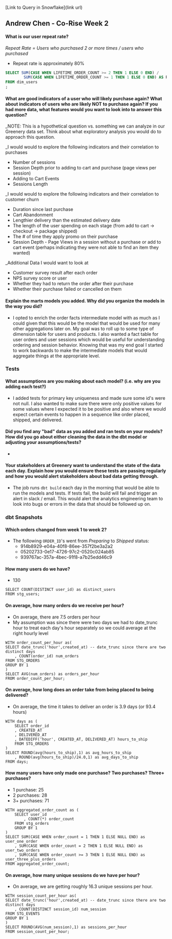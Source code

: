 
[Link to Query in Snowflake](link url)
## Andrew Chen - Co-Rise Week 2

#### What is our user repeat rate?
_Repeat Rate = Users who purchased 2 or more times / users who purchased_
- Repeat rate is approximately 80%
```sql
SELECT SUM(CASE WHEN LIFETIME_ORDER_COUNT >= 2 THEN 1 ELSE 0 END) / 
        SUM(CASE WHEN LIFETIME_ORDER_COUNT >= 1 THEN 1 ELSE 0 END) AS REPEAT_RATE
FROM dim_users
;
```

#### What are good indicators of a user who will likely purchase again? What about indicators of users who are likely NOT to purchase again? If you had more data, what features would you want to look into to answer this question?
_NOTE: This is a hypothetical question vs. something we can analyze in our Greenery data set. Think about what exploratory analysis you would do to approach this question.

_I would would to explore the following indicators and their correlation to purchases
- Number of sessions
- Session Depth prior to adding to cart and purchase (page views per session)
- Adding to Cart Events
- Sessions Length 

_I would would to explore the following indicators and their correlation to customer churn
- Duration since last purchase 
- Cart Abandonment 
- Lengthier delivery than the estimated delivery date
- The length of the user spending on each stage (from add to cart -> checkout -> package shipped)
- The # of time they apply promo on their purchase
- Session Depth - Page Views in a session without a purchase or add to cart event (perhaps indicating they were not able to find an item they wanted)

_Additional Data I would want to look at
- Customer survey result after each order
- NPS survey score or user
- Whether they had to return the order after their purchase
- Whether their purchase failed or cancelled on them

#### Explain the marts models you added. Why did you organize the models in the way you did?
- I opted to enrich the order facts intermediate model with as much as I could given that this would be the model that would be used for many other aggregations later on. My goal was to roll up to some type of dimension table for users and products. I also wanted a fact table for user orders and user sessions which would be useful for understanding ordering and session behavior. Knowing that was my end goal I started to work backwards to make the intermediate models that would aggregate things at the appropriate level. 

### Tests
#### What assumptions are you making about each model? (i.e. why are you adding each test?)
- I added tests for primary key uniqueness and made sure some id's were not null. I also wanted to make sure there were only positive values for some values where I expected it to be positive and also where we would expect certain events to happen in a sequence like order placed, shipped, and delivered. 

#### Did you find any "bad" data as you added and ran tests on your models? How did you go about either cleaning the data in the dbt model or adjusting your assumptions/tests?
- 

#### Your stakeholders at Greenery want to understand the state of the data each day. Explain how you would ensure these tests are passing regularly and how you would alert stakeholders about bad data getting through.
- The job runs  `dbt build` each day in the morning that would be able to run the models and tests. If tests fail, the build will fail and trigger an alert in slack / email. This would alert the analytics engineering team to look into bugs or errors in the data that should be followed up on. 

### dbt Snapshots
#### Which orders changed from week 1 to week 2?
- The following `ORDER_ID`'s went from _Preparing_ to _Shipped_ status:
  - 914b8929-e04a-40f8-86ee-357f2be3a2a2
  - 05202733-0e17-4726-97c2-0520c024ab85
  - 939767ac-357a-4bec-91f8-a7b25edd46c9







#### How many users do we have?
- 130
```
SELECT COUNT(DISTINCT user_id) as distinct_users 
FROM stg_users;
```


#### On average, how many orders do we receive per hour?
- On average, there are 7.5 orders per hour
- My assumption was since there were two days we had to date_trunc hour to treat each day's hour separately so we could average at the right hourly level

```
WITH order_count_per_hour as(
SELECT date_trunc('hour',created_at) -- date_trunc since there are two distinct days
    , COUNT(order_id) num_orders
FROM STG_ORDERS
GROUP BY 1
)
SELECT AVG(num_orders) as orders_per_hour
FROM order_count_per_hour;
```

#### On average, how long does an order take from being placed to being delivered?
- On average, the time it takes to deliver an order is 3.9 days (or 93.4 hours)

```
WITH days as (
    SELECT order_id
    , CREATED_AT
    , DELIVERED_AT
    , DATEDIFF('hour', CREATED_AT, DELIVERED_AT) hours_to_ship
    FROM STG_ORDERS
)
SELECT ROUND(avg(hours_to_ship),1) as avg_hours_to_ship
    , ROUND(avg(hours_to_ship)/24.0,1) as avg_days_to_ship
FROM days;
```

#### How many users have only made one purchase? Two purchases? Three+ purchases?
- 1 purchase: 25
- 2 purchases: 28
- 3+ purchases: 71

```
WITH aggregated_order_count as (
    SELECT user_id
        , COUNT(*) order_count
    FROM stg_orders
    GROUP BY 1
)
SELECT SUM(CASE WHEN order_count = 1 THEN 1 ELSE NULL END) as user_one_order
    , SUM(CASE WHEN order_count = 2 THEN 1 ELSE NULL END) as user_two_orders
    , SUM(CASE WHEN order_count >= 3 THEN 1 ELSE NULL END) as user_three_plus_orders
FROM aggregated_order_count;
```

#### On average, how many unique sessions do we have per hour?
- On average, we are getting roughly 16.3 unique sessions per hour.

```
WITH session_count_per_hour as(
SELECT date_trunc('hour',created_at) -- date_trunc since there are two distinct days
    , COUNT(DISTINCT session_id) num_session
FROM STG_EVENTS
GROUP BY 1
)
SELECT ROUND(AVG(num_session),1) as sessions_per_hour
FROM session_count_per_hour;
```


